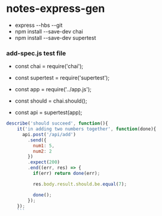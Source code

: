 # notes-express-gen

- express --hbs --git
- npm install --save-dev chai
- npm install --save-dev supertest


### add-spec.js test file
- const chai = require('chai');
- const supertest = require('supertest');

- const app = require('../app.js');

- const should = chai.should();
- const api = supertest(app);

```javascript
describe('should succeed', function(){
    it('in adding two numbers together', function(done){
      api.post('/api/add')
        .send({
          num1: 5,
          num2: 2
        })
        .expect(200)
        .end((err, res) => {
          if(err) return done(err);

          res.body.result.should.be.equal(7);

          done();
        });
    });
    ```
